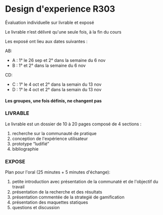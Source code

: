 # Design d'experience R303


Évaluation individuelle sur livrable et exposé

Le livrable n’est délivré qu'une seule fois, à la fin du cours

Les exposé ont lieu aux dates suivantes :

AB:
* A : 1° le 26 sep et 2° dans la semaine du 6 nov
* B : 1° et 2° dans la semaine du 6 nov
  
CD: 
* C : 1° le 4 oct et 2° dans la semain du 13 nov
* D : 1° le 4 oct et 2° dans la semain du 13 nov
  
#### Les groupes, une fois définis, ne changent pas

### LIVRABLE
Le livrable est un dossier de 10 à 20 pages composé de 4 sections : 
1) recherche sur la communauté de pratique 
2) conception de l'expérience utilisateur 
3) prototype “ludifié”
4) bibliographie


### EXPOSE
Plan pour l'oral (25 minutes + 5 minutes d'échange):
1) petite introduction avec présentation de la communaté et de l'objectif du travail 
2) présentation de la recherche et des résultats
3) présentation commentée de la strategié de gamification 
4) présentation des maquettes statiques 
5) questions et discussion
